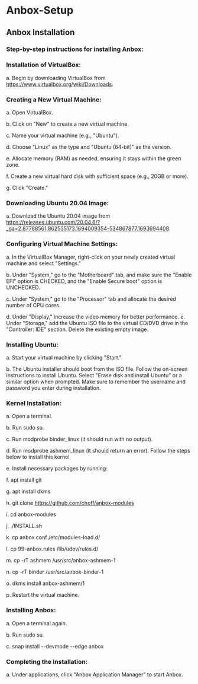 # Anbox-Setup

## Anbox Installation

### Step-by-step instructions for installing Anbox: 

### Installation of VirtualBox:
a. Begin by downloading VirtualBox from https://www.virtualbox.org/wiki/Downloads. 


### Creating a New Virtual Machine: 
a. Open VirtualBox.

b. Click on "New" to create a new virtual machine.

c. Name your virtual machine (e.g., "Ubuntu").

d. Choose "Linux" as the type and "Ubuntu (64-bit)" as the version.

e. Allocate memory (RAM) as needed, ensuring it stays within the green zone.

f. Create a new virtual hard disk with sufficient space (e.g., 20GB or more).

g. Click "Create."


### Downloading Ubuntu 20.04 Image:


a. Download the Ubuntu 20.04 image from https://releases.ubuntu.com/20.04.6/?_ga=2.87788561.862535173.1694009354-534867877.1693694408. 


### Configuring Virtual Machine Settings:


a. In the VirtualBox Manager, right-click on your newly created virtual machine and select "Settings."

b. Under "System," go to the "Motherboard" tab, and make sure the "Enable EFI" option is CHECKED, and the "Enable Secure boot" option is UNCHECKED.

c. Under "System," go to the "Processor" tab and allocate the desired number of CPU cores.

d. Under "Display," increase the video memory for better performance. e. Under "Storage," add the Ubuntu ISO file to the virtual CD/DVD drive in the "Controller: IDE" section. Delete the existing empty image. 



### Installing Ubuntu: 


a. Start your virtual machine by clicking "Start."

b. The Ubuntu installer should boot from the ISO file. Follow the on-screen instructions to install Ubuntu. Select "Erase disk and install Ubuntu" or a similar option when prompted. Make sure to remember the username and password you enter during installation.


### Kernel Installation: 
a. Open a terminal. 

b. Run sudo su. 

c. Run modprobe binder_linux (it should run with no output). 

d. Run modprobe ashmem_linux (it should return an error). Follow the steps below to install this kernel

e. Install necessary packages by running:

f. apt install git 

g. apt install dkms 

h. git clone https://github.com/choff/anbox-modules

i. cd anbox-modules 

j. ./INSTALL.sh 

k. cp anbox.conf /etc/modules-load.d/ 

l. cp 99-anbox.rules /lib/udev/rules.d/ 

m. cp -rT ashmem /usr/src/anbox-ashmem-1 

n. cp -rT binder /usr/src/anbox-binder-1 

o. dkms install anbox-ashmem/1 

p. Restart the virtual machine. 


### Installing Anbox:
a. Open a terminal again. 

b. Run sudo su. 

c. snap install --devmode --edge anbox 


### Completing the Installation: 
a. Under applications, click "Anbox Application Manager" to start Anbox.

